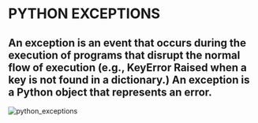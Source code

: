# PYTHON EXCEPTIONS

## An exception is an event that occurs during the execution of programs that disrupt the normal flow of execution (e.g., KeyError Raised when a key is not found in a dictionary.) An exception is a Python object that represents an error.

![python_exceptions](https://pynative.com/wp-content/uploads/2021/03/python_exception_handling.png)
